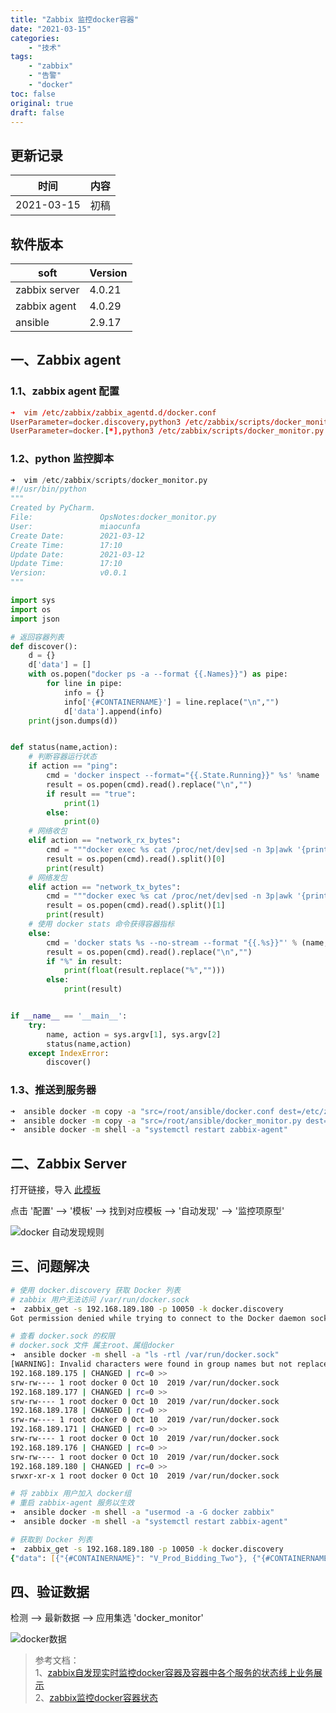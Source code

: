 ```yaml
---
title: "Zabbix 监控docker容器"
date: "2021-03-15"
categories:
    - "技术"
tags:
    - "zabbix"
    - "告警"
    - "docker"
toc: false
original: true
draft: false
---
```


## 更新记录

| 时间       | 内容 |
| ---------- | ---- |
| 2021-03-15 | 初稿 |

## 软件版本

| soft          | Version |
| ------------- | ------- |
| zabbix server | 4.0.21  |
| zabbix agent  | 4.0.29  |
| ansible       | 2.9.17  |

## 一、Zabbix agent

### 1.1、zabbix agent 配置

``` conf
➜  vim /etc/zabbix/zabbix_agentd.d/docker.conf
UserParameter=docker.discovery,python3 /etc/zabbix/scripts/docker_monitor.py
UserParameter=docker.[*],python3 /etc/zabbix/scripts/docker_monitor.py $1 $2
```

### 1.2、python 监控脚本

``` py
➜  vim /etc/zabbix/scripts/docker_monitor.py
#!/usr/bin/python
"""
Created by PyCharm.
File:               OpsNotes:docker_monitor.py
User:               miaocunfa
Create Date:        2021-03-12
Create Time:        17:10
Update Date:        2021-03-12
Update Time:        17:10
Version:            v0.0.1
"""

import sys
import os
import json

# 返回容器列表
def discover():
    d = {}
    d['data'] = []
    with os.popen("docker ps -a --format {{.Names}}") as pipe:
        for line in pipe:
            info = {}
            info['{#CONTAINERNAME}'] = line.replace("\n","")
            d['data'].append(info)
    print(json.dumps(d))


def status(name,action):
    # 判断容器运行状态
    if action == "ping":
        cmd = 'docker inspect --format="{{.State.Running}}" %s' %name
        result = os.popen(cmd).read().replace("\n","")
        if result == "true":
            print(1)
        else:
            print(0)
    # 网络收包
    elif action == "network_rx_bytes":
        cmd = """docker exec %s cat /proc/net/dev|sed -n 3p|awk '{print $2,$10}'""" %name
        result = os.popen(cmd).read().split()[0]
        print(result)
    # 网络发包
    elif action == "network_tx_bytes":
        cmd = """docker exec %s cat /proc/net/dev|sed -n 3p|awk '{print $2,$10}'""" %name
        result = os.popen(cmd).read().split()[1]
        print(result)
    # 使用 docker stats 命令获得容器指标
    else:
        cmd = 'docker stats %s --no-stream --format "{{.%s}}"' % (name,action)
        result = os.popen(cmd).read().replace("\n","")
        if "%" in result:
            print(float(result.replace("%","")))
        else:
            print(result)


if __name__ == '__main__':
    try:
        name, action = sys.argv[1], sys.argv[2]
        status(name,action)
    except IndexError:
        discover()
```

### 1.3、推送到服务器

``` zsh
➜  ansible docker -m copy -a "src=/root/ansible/docker.conf dest=/etc/zabbix/zabbix_agentd.d/"
➜  ansible docker -m copy -a "src=/root/ansible/docker_monitor.py dest=/etc/zabbix/scripts/"
➜  ansible docker -m shell -a "systemctl restart zabbix-agent"
```

## 二、Zabbix Server

打开链接，导入 [此模板](https://github.com/miaocunfa/OpsNotes/blob/master/Monitor/Zabbix/docker/zbx_docker_templates.xml)

点击 '配置' --> '模板' --> 找到对应模板 --> '自动发现' --> '监控项原型'

![docker 自动发现规则](https://cdn.jsdelivr.net/gh/miaocunfa/imghosting/img/zabbix_docker_20210315.jpg)

## 三、问题解决

``` zsh
# 使用 docker.discovery 获取 Docker 列表
# zabbix 用户无法访问 /var/run/docker.sock
➜  zabbix_get -s 192.168.189.180 -p 10050 -k docker.discovery
Got permission denied while trying to connect to the Docker daemon socket at unix:///var/run/docker.sock: Get http://%2Fvar%2Frun%2Fdocker.sock/v1.40/containers/json?all=1: dial unix /var/run/docker.sock: connect: permission denied

# 查看 docker.sock 的权限
# docker.sock 文件 属主root、属组docker
➜  ansible docker -m shell -a "ls -rtl /var/run/docker.sock"
[WARNING]: Invalid characters were found in group names but not replaced, use -vvvv to see details
192.168.189.175 | CHANGED | rc=0 >>
srw-rw---- 1 root docker 0 Oct 10  2019 /var/run/docker.sock
192.168.189.177 | CHANGED | rc=0 >>
srw-rw---- 1 root docker 0 Oct 10  2019 /var/run/docker.sock
192.168.189.178 | CHANGED | rc=0 >>
srw-rw---- 1 root docker 0 Oct 10  2019 /var/run/docker.sock
192.168.189.171 | CHANGED | rc=0 >>
srw-rw---- 1 root docker 0 Oct 10  2019 /var/run/docker.sock
192.168.189.176 | CHANGED | rc=0 >>
srw-rw---- 1 root docker 0 Oct 10  2019 /var/run/docker.sock
192.168.189.180 | CHANGED | rc=0 >>
srwxr-xr-x 1 root docker 0 Oct 10  2019 /var/run/docker.sock

# 将 zabbix 用户加入 docker组
# 重启 zabbix-agent 服务以生效
➜  ansible docker -m shell -a "usermod -a -G docker zabbix"
➜  ansible docker -m shell -a "systemctl restart zabbix-agent"

# 获取到 Docker 列表
➜  zabbix_get -s 192.168.189.180 -p 10050 -k docker.discovery
{"data": [{"{#CONTAINERNAME}": "V_Prod_Bidding_Two"}, {"{#CONTAINERNAME}": "V_Prod_Machine_Two"}, {"{#CONTAINERNAME}": "V_Prod_Order_Two"}, {"{#CONTAINERNAME}": "V_Prod_Project_One"}, {"{#CONTAINERNAME}": "V_Prod_Three_One"}, {"{#CONTAINERNAME}": "V_Prod_School_One"}]}
```

## 四、验证数据

检测 --> 最新数据 --> 应用集选 'docker_monitor'

![docker数据](https://cdn.jsdelivr.net/gh/miaocunfa/imghosting/img/zabbix_docker_data_20210315.jpg)

> 参考文档：  
> 1、[zabbix自发现实时监控docker容器及容器中各个服务的状态线上业务展示](https://blog.51cto.com/13120271/2312106)  
> 2、[zabbix监控docker容器状态](https://www.cnblogs.com/binglansky/p/9132714.html)  
>